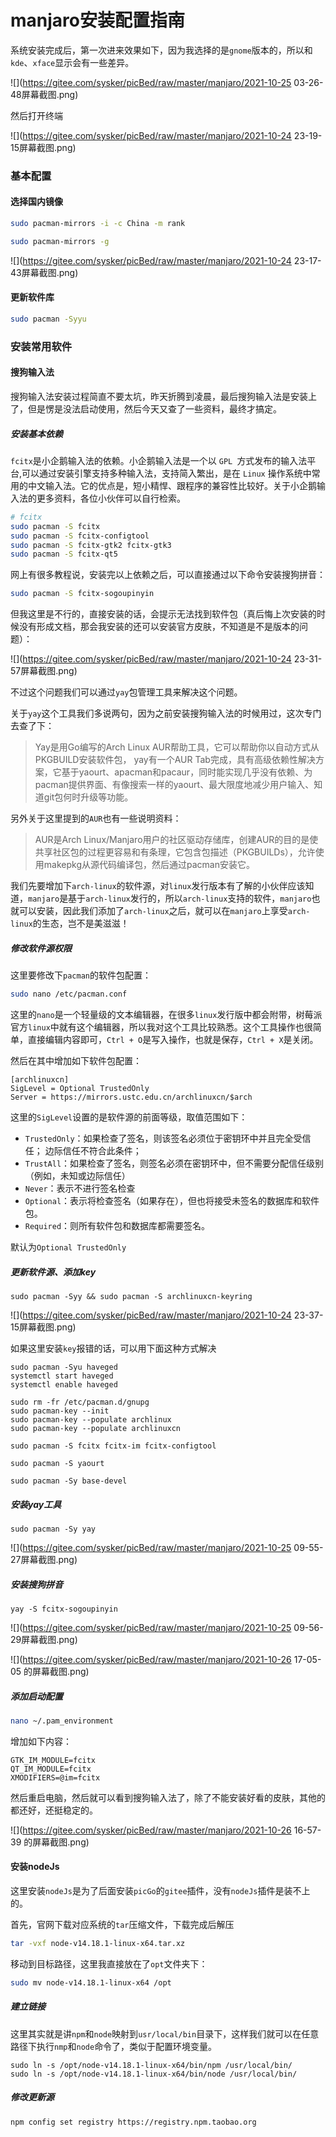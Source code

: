 # manjaro安装配置指南

系统安装完成后，第一次进来效果如下，因为我选择的是`gnome`版本的，所以和`kde`、`xface`显示会有一些差异。

![](https://gitee.com/sysker/picBed/raw/master/manjaro/2021-10-25 03-26-48屏幕截图.png)

然后打开终端

![](https://gitee.com/sysker/picBed/raw/master/manjaro/2021-10-24 23-19-15屏幕截图.png)

### 基本配置

#### 选择国内镜像

```sh
sudo pacman-mirrors -i -c China -m rank
```

```sh
sudo pacman-mirrors -g
```
![](https://gitee.com/sysker/picBed/raw/master/manjaro/2021-10-24 23-17-43屏幕截图.png)

#### 更新软件库

```sh
sudo pacman -Syyu
```

### 安装常用软件
#### 搜狗输入法

搜狗输入法安装过程简直不要太坑，昨天折腾到凌晨，最后搜狗输入法是安装上了，但是愣是没法启动使用，然后今天又查了一些资料，最终才搞定。

##### 安装基本依赖

`fcitx`是小企鹅输入法的依赖。小企鹅输入法是一个以 `GPL `方式发布的输入法平台,可以通过安装引擎支持多种输入法，支持简入繁出，是在 `Linux` 操作系统中常用的中文输入法。它的优点是，短小精悍、跟程序的兼容性比较好。关于小企鹅输入法的更多资料，各位小伙伴可以自行检索。

```sh
# fcitx
sudo pacman -S fcitx
sudo pacman -S fcitx-configtool
sudo pacman -S fcitx-gtk2 fcitx-gtk3
sudo pacman -S fcitx-qt5
```

网上有很多教程说，安装完以上依赖之后，可以直接通过以下命令安装搜狗拼音：

```sh
sudo pacman -S fcitx-sogoupinyin
```

但我这里是不行的，直接安装的话，会提示无法找到软件包（真后悔上次安装的时候没有形成文档，那会我安装的还可以安装官方皮肤，不知道是不是版本的问题）：

![](https://gitee.com/sysker/picBed/raw/master/manjaro/2021-10-24 23-31-57屏幕截图.png)

不过这个问题我们可以通过`yay`包管理工具来解决这个问题。

关于`yay`这个工具我们多说两句，因为之前安装搜狗输入法的时候用过，这次专门去查了下：

> Yay是用Go编写的Arch Linux AUR帮助工具，它可以帮助你以自动方式从PKGBUILD安装软件包， yay有一个AUR Tab完成，具有高级依赖性解决方案，它基于yaourt、apacman和pacaur，同时能实现几乎没有依赖、为pacman提供界面、有像搜索一样的yaourt、最大限度地减少用户输入、知道git包何时升级等功能。

另外关于这里提到的`AUR`也有一些说明资料：

> AUR是Arch Linux/Manjaro用户的社区驱动存储库，创建AUR的目的是使共享社区包的过程更容易和有条理，它包含包描述（PKGBUILDs），允许使用makepkg从源代码编译包，然后通过pacman安装它。

我们先要增加下`arch-linux`的软件源，对`linux`发行版本有了解的小伙伴应该知道，`manjaro`是基于`arch-linux`发行的，所以`arch-linux`支持的软件，`manjaro`也就可以安装，因此我们添加了`arch-linux`之后，就可以在`manjaro`上享受`arch-linux`的生态，岂不是美滋滋！

##### 修改软件源权限

这里要修改下`pacman`的软件包配置：

```sh
sudo nano /etc/pacman.conf
```

这里的`nano`是一个轻量级的文本编辑器，在很多`linux`发行版中都会附带，树莓派官方`linux`中就有这个编辑器，所以我对这个工具比较熟悉。这个工具操作也很简单，直接编辑内容即可，`Ctrl + O`是写入操作，也就是保存，`Ctrl + X`是关闭。

然后在其中增加如下软件包配置：

```properties
[archlinuxcn]
SigLevel = Optional TrustedOnly
Server = https://mirrors.ustc.edu.cn/archlinuxcn/$arch
```

这里的`SigLevel`设置的是软件源的前面等级，取值范围如下：

- `TrustedOnly`：如果检查了签名，则该签名必须位于密钥环中并且完全受信任； 边际信任不符合此条件；
- `TrustAll`：如果检查了签名，则签名必须在密钥环中，但不需要分配信任级别（例如，未知或边际信任）
- `Never`：表示不进行签名检查
- `Optional`：表示将检查签名（如果存在），但也将接受未签名的数据库和软件包。
- `Required`：则所有软件包和数据库都需要签名。

默认为`Optional TrustedOnly` 

##### 更新软件源、添加key

```
sudo pacman -Syy && sudo pacman -S archlinuxcn-keyring
```

![](https://gitee.com/sysker/picBed/raw/master/manjaro/2021-10-24 23-37-15屏幕截图.png)

如果这里安装`key`报错的话，可以用下面这种方式解决

```
sudo pacman -Syu haveged
systemctl start haveged
systemctl enable haveged

sudo rm -fr /etc/pacman.d/gnupg
sudo pacman-key --init
sudo pacman-key --populate archlinux
sudo pacman-key --populate archlinuxcn
```

```
sudo pacman -S fcitx fcitx-im fcitx-configtool
```


```
sudo pacman -S yaourt
```

```
sudo pacman -Sy base-devel
```

##### 安装yay工具

```
sudo pacman -Sy yay
```

![](https://gitee.com/sysker/picBed/raw/master/manjaro/2021-10-25 09-55-27屏幕截图.png)

##### 安装搜狗拼音

```
yay -S fcitx-sogoupinyin 
```

![](https://gitee.com/sysker/picBed/raw/master/manjaro/2021-10-25 09-56-29屏幕截图.png)

![](https://gitee.com/sysker/picBed/raw/master/manjaro/2021-10-26 17-05-05 的屏幕截图.png)

##### 添加启动配置

```sh
nano ~/.pam_environment  
```

增加如下内容：

```
GTK_IM_MODULE=fcitx
QT_IM_MODULE=fcitx
XMODIFIERS=@im=fcitx
```

然后重启电脑，然后就可以看到搜狗输入法了，除了不能安装好看的皮肤，其他的都还好，还挺稳定的。

![](https://gitee.com/sysker/picBed/raw/master/manjaro/2021-10-26 16-57-39 的屏幕截图.png)



#### 安装nodeJs

这里安装`nodeJs`是为了后面安装`picGo`的`gitee`插件，没有`nodeJs`插件是装不上的。

首先，官网下载对应系统的`tar`压缩文件，下载完成后解压

```sh
tar -vxf node-v14.18.1-linux-x64.tar.xz  
```

移动到目标路径，这里我直接放在了`opt`文件夹下：

```sh
sudo mv node-v14.18.1-linux-x64 /opt 
```

##### 建立链接

这里其实就是讲`npm`和`node`映射到`usr/local/bin`目录下，这样我们就可以在任意路径下执行`nmp`和`node`命令了，类似于配置环境变量。

```
sudo ln -s /opt/node-v14.18.1-linux-x64/bin/npm /usr/local/bin/ 
sudo ln -s /opt/node-v14.18.1-linux-x64/bin/node /usr/local/bin/
```

##### 修改更新源

```sh
npm config set registry https://registry.npm.taobao.org
```

